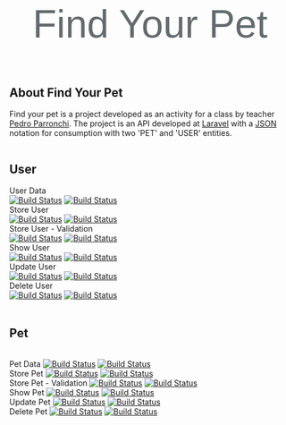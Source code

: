 

<p align ="center" 
style ="
    color: #636b6f;
    font-family: 'Nunito', sans-serif;
    font-size: 70px;
    font-height: 100vh;
    font-weight: 200;
">Find Your Pet</p>


<!--<p align="center">
<a href="https://travis-ci.org/laravel/framework"><img src="https://travis-ci.org/laravel/framework.svg" alt="Build Status"></a>
<a href="https://packagist.org/packages/laravel/framework"><img src="https://poser.pugx.org/laravel/framework/d/total.svg" alt="Total Downloads"></a>
<a href="https://packagist.org/packages/laravel/framework"><img src="https://poser.pugx.org/laravel/framework/v/stable.svg" alt="Latest Stable Version"></a>
<a href="https://packagist.org/packages/laravel/framework"><img src="https://poser.pugx.org/laravel/framework/license.svg" alt="License"></a>
</p>-->

## About Find Your Pet

Find your pet is a project developed as an activity for a class by teacher <a href="https://github.com/pedroparronchi">Pedro Parronchi</a>.
The project is an API developed at <a href="https://laravel.com/docs/7.x">Laravel</a> with a <a href="https://www.json.org/json-pt.html">JSON</a> notation for consumption with two 'PET' and 'USER' entities.


<div class="UploadContainer" style="width: 100%; margin-top: 0px; display: flex; justify-content: left;">
<div class="UploadPost" style="width: 800px; a.{max-width: 100%; display: block;}">

## User
User Data
</br>
<a href="https://i.imgur.com/GQ62dd6.jpg"><img src="https://i.imgur.com/GQ62dd6.jpg" alt="Build Status"></a>
<a href="https://imgur.com/66CufCP.jpg"><img src="https://imgur.com/66CufCP.jpg" alt="Build Status"></a>
</br>
Store User
</br>
<a href="https://imgur.com/pjos4uf.jpg"><img src="https://imgur.com/pjos4uf.jpg" alt="Build Status"></a>
<a href="https://imgur.com/8t363b2.jpg"><img src="https://imgur.com/8t363b2.jpg" alt="Build Status"></a>
</br>
Store User - Validation
</br>
<a href="https://imgur.com/pjos4uf.jpg"><img src="https://imgur.com/pjos4uf.jpg" alt="Build Status"></a>
<a href="https://imgur.com/w50M2xQ.jpg"><img src="https://imgur.com/w50M2xQ.jpg" alt="Build Status"></a>
</br>
Show User
</br>
<a href="https://imgur.com/y1CKDJk.jpg"><img src="https://imgur.com/y1CKDJk.jpg" alt="Build Status"></a>
<a href="https://imgur.com/8d1HWlU.jpg"><img src="https://imgur.com/8d1HWlU.jpg" alt="Build Status"></a>
</br>
Update User
</br>
<a href="https://imgur.com/iLRWmBb.jpg"><img src="https://imgur.com/iLRWmBb.jpg" alt="Build Status"></a>
<a href="https://imgur.com/lINx04e.jpg"><img src="https://imgur.com/lINx04e.jpg" alt="Build Status"></a>
</br>
Delete User
</br>
<a href="https://imgur.com/2QD8rwn.jpg"><img src="https://imgur.com/2QD8rwn.jpg" alt="Build Status"></a>
<a href="https://imgur.com/KMU9H5J.jpg"><img src="https://imgur.com/KMU9H5J.jpg" alt="Build Status"></a>
</br>
</br>

## Pet
</br>
Pet Data
<a href="https://imgur.com/XWcdLEx.jpg"><img src="https://imgur.com/XWcdLEx.jpg" alt="Build Status"></a>
<a href="https://imgur.com/UV9VSFI.jpg"><img src="https://imgur.com/UV9VSFI.jpg" alt="Build Status"></a>
</br>
Store Pet
<a href="https://imgur.com/9UO9JpR.jpg"><img src="https://imgur.com/9UO9JpR.jpg" alt="Build Status"></a>
<a href="https://imgur.com/6VsSOCc.jpg"><img src="https://imgur.com/6VsSOCc.jpg" alt="Build Status"></a>
</br>
Store Pet - Validation
<a href="https://imgur.com/9UO9JpR.jpg"><img src="https://imgur.com/9UO9JpR.jpg" alt="Build Status"></a>
<a href="https://imgur.com/BbTZD55.jpg"><img src="https://imgur.com/BbTZD55.jpg" alt="Build Status"></a>
</br>
Show Pet
<a href="https://imgur.com/5MOX5uH.jpg"><img src="https://imgur.com/5MOX5uH.jpg" alt="Build Status"></a>
<a href="https://imgur.com/2tA63Cj.jpg"><img src="https://imgur.com/2tA63Cj.jpg" alt="Build Status"></a>
</br>
Update Pet
<a href="https://imgur.com/Ak8WfuW.jpg"><img src="https://imgur.com/Ak8WfuW.jpg" alt="Build Status"></a>
<a href="https://imgur.com/Bqgnvt7.jpg"><img src="https://imgur.com/Bqgnvt7.jpg" alt="Build Status"></a>
</br>
Delete Pet
<a href="https://imgur.com/UO4SQrr.jpg"><img src="https://imgur.com/UO4SQrr.jpg" alt="Build Status"></a>
<a href="https://imgur.com/dh9jxZm.jpg"><img src="https://imgur.com/dh9jxZm.jpg" alt="Build Status"></a>
</br>
</br>

</div>
</div>